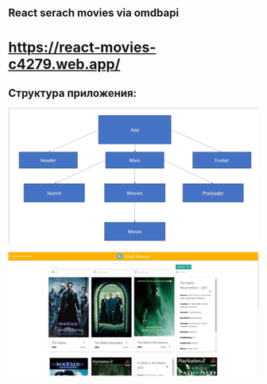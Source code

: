 ## React serach movies via omdbapi

# https://react-movies-c4279.web.app/

## Структура приложения:
![Image alt](https://github.com/poring931/react-paid_course-MoviesApp/raw/main/public/App.png) 

![Image alt](https://github.com/poring931/react-paid_course-MoviesApp/raw/main/public/2022-01-15_21-08-15.png) 
